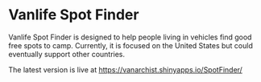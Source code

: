 # Vanlife Spot Finder

Vanlife Spot Finder is designed to help people living in vehicles find good free spots to camp. Currently, it is focused on the United States but could eventually support other countries.

The latest version is live at https://vanarchist.shinyapps.io/SpotFinder/